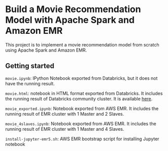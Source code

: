 # Build a Movie Recommendation Model with Apache Spark and Amazon EMR

This project is to implement a movie recommendation model from scratch using Apache Spark and Amazon EMR.

## Getting started

`movie.ipynb`: IPython Notebook exported from Databricks, but it does not have the running result.

`movie.html`: notebook in HTML format exported from Databricks. It includes the running result of Databricks community cluster. It is available [here](https://opw0011.github.io/COMP4651_Movie_Recommendation_Model/movie.html).

`movie_exported.ipynb`: Notebook exported from AWS EMR. It includes the running result of EMR cluster with 1 Master and 2 Slaves.

`movie_4slaves.ipynb`: Notebook exported from AWS EMR. It includes the running result of EMR cluster with 1 Master and 4 Slaves.

`install-jupyter-emr5.sh`: AWS EMR bootstrap script for installing Jupyter notebook

